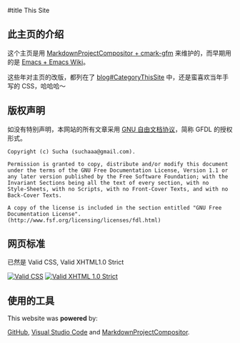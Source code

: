 #title This Site


## 此主页的介绍

这个主页是用 [MarkdownProjectCompositor + cmark-gfm](blog#2019-06#p0) 来维护的，而早期用的是 [Emacs + Emacs Wiki](EmacsWiki)。

这些年对主页的改版，都列在了 [blog#CategoryThisSite](../blog/CategoryThisSite.html) 中，还是蛮喜欢当年手写的 CSS，哈哈哈～

## 版权声明

如没有特别声明，本网站的所有文章采用 [GNU 自由文档协议](slack#FDLcn)，简称 GFDL 的授权形式。
 
```example
Copyright (c) Sucha (suchaaa@gmail.com).

Permission is granted to copy, distribute and/or modify this document
under the terms of the GNU Free Documentation License, Version 1.1 or
any later version published by the Free Software Foundation; with the
Invariant Sections being all the text of every section, with no
Style-Sheets, with no Scripts, with no Front-Cover Texts, and with no
Back-Cover Texts.

A copy of the license is included in the section entitled "GNU Free
Documentation License".(http://www.fsf.org/licensing/licenses/fdl.html)
```



## 网页标准

已然是 Valid CSS, Valid XHTML1.0 Strict

[![Valid CSS](images#vcss-blue.gif)](http://jigsaw.w3.org/css-validator/validator?uri=http://suchang.net/styles/site.css)
&#32;
[![Valid XHTML 1.0 Strict](images#valid-xhtml10.png)](http://validator.w3.org/check?uri=http://suchang.net/scratch/ThisSite.html)




## 使用的工具

This website was **powered** by:

[GitHub](http://www.github.com), [Visual Studio Code](https://code.visualstudio.com/)
 and [MarkdownProjectCompositor](https://github.com/lalawue/MarkdownProjectCompositor).
